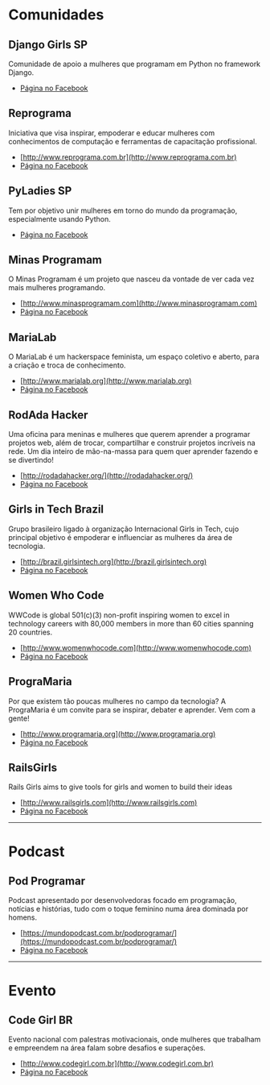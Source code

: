 # Comunidades 


## Django Girls SP

Comunidade de apoio a mulheres que programam em Python no framework Django.

* [Página no Facebook](https://www.facebook.com/DjangoGirlsSP/)


## Reprograma

Iniciativa que visa inspirar, empoderar e educar mulheres com conhecimentos de computação e ferramentas de capacitação profissional. 

* [http://www.reprograma.com.br](http://www.reprograma.com.br)
* [Página no Facebook](https://www.facebook.com/pg/ReprogramaBrasil/)


## PyLadies SP

Tem por objetivo unir mulheres em torno do mundo da programação, especialmente usando Python. 

* [Página no Facebook](https://www.facebook.com/PyLadiesSP/)


## Minas Programam

O Minas Programam é um projeto que nasceu da vontade de ver cada vez mais mulheres programando.

* [http://www.minasprogramam.com](http://www.minasprogramam.com)
* [Página no Facebook](https://www.facebook.com/minasprogramam/)


## MariaLab

O MariaLab é um hackerspace feminista, um espaço coletivo e aberto, para a criação e troca de conhecimento.

* [http://www.marialab.org](http://www.marialab.org)
* [Página no Facebook](https://www.facebook.com/marialab.org/)


## RodAda Hacker

Uma oficina para meninas e mulheres que querem aprender a programar projetos web, além de trocar, compartilhar e construir projetos incríveis na rede. Um dia inteiro de mão-na-massa para quem quer aprender fazendo e se divertindo!

* [http://rodadahacker.org/](http://rodadahacker.org/)
* [Página no Facebook](https://www.facebook.com/pg/RodAdaHacker/about/)


## Girls in Tech Brazil

Grupo brasileiro ligado à organização Internacional Girls in Tech, cujo principal objetivo é empoderar e influenciar as mulheres da área de tecnologia.

* [http://brazil.girlsintech.org](http://brazil.girlsintech.org)
* [Página no Facebook](https://www.facebook.com/GiTSaoPaulo/)


## Women Who Code

WWCode is global 501(c)(3) non-profit inspiring women to excel in technology careers with 80,000 members in more than 60 cities spanning 20 countries.

* [http://www.womenwhocode.com](http://www.womenwhocode.com)
* [Página no Facebook](https://www.facebook.com/womenwhocode/)


## PrograMaria

Por que existem tão poucas mulheres no campo da tecnologia? A PrograMaria é um convite para se inspirar, debater e aprender. Vem com a gente!

* [http://www.programaria.org](http://www.programaria.org)
* [Página no Facebook](https://www.facebook.com/programaria/)


## RailsGirls

Rails Girls aims to give tools for girls and women to build their ideas

* [http://www.railsgirls.com](http://www.railsgirls.com)
* [Página no Facebook](https://www.facebook.com/railsgirls/)


<hr>

# Podcast

## Pod Programar

Podcast apresentado por desenvolvedoras focado em programação, notícias e histórias, tudo com o toque feminino numa área dominada por homens.

* [https://mundopodcast.com.br/podprogramar/](https://mundopodcast.com.br/podprogramar/)
* [Página no Facebook](https://www.facebook.com/PodProgramar/)

<hr>

# Evento

## Code Girl BR

Evento nacional com palestras motivacionais, onde mulheres que trabalham e empreendem na área falam sobre desafios e superações.

* [http://www.codegirl.com.br](http://www.codegirl.com.br)
* [Página no Facebook](https://www.facebook.com/codegirlBR/)
